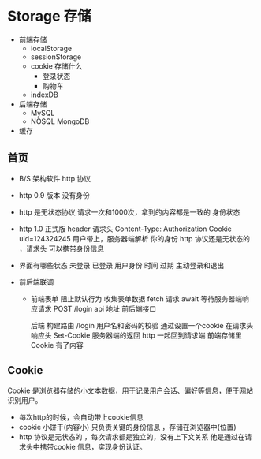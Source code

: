 # Storage 存储
  - 前端存储
    - localStorage
    - sessionStorage
    - cookie
    存储什么 
      - 登录状态
      - 购物车 
    - indexDB
  - 后端存储
    - MySQL 
    - NOSQL MongoDB
  - 缓存

## 首页



 - B/S 架构软件 http 协议
 - http 0.9 版本 没有身份
 - http 是无状态协议
   请求一次和1000次，拿到的内容都是一致的
   身份状态
 - http 1.0 正式版
   header 请求头
   Content-Type:
   Authorization
   Cookie uid=124324245
   用户带上，服务器端解析 你的身份
   http 协议还是无状态的 ，请求头 可以携带身份信息
 - 界面有哪些状态 
   未登录 已登录 用户身份 时间 过期 主动登录和退出

- 前后端联调
  - 前端表单
    阻止默认行为
    收集表单数据
    fetch 请求 await 等待服务器端响应请求 
    POST /login api 地址  前后端接口

    后端
    构建路由 /login
    用户名和密码的校验 
    通过设置一个cookie 在请求头 响应头 Set-Cookie 
    服务器端的返回 http 一起回到请求端
    前端存储里 Cookie 有了内容


## Cookie
Cookie 是浏览器存储的小文本数据，用于记录用户会话、偏好等信息，便于网站识别用户。
- 每次http的时候，会自动带上cookie信息
- cookie 小饼干(内容小) 只负责关键的身份信息 ，存储在浏览器中(位置) 
- http 协议是无状态的 ，每次请求都是独立的，没有上下文关系 他是通过在请求头中携带cookie 信息，实现身份认证。




